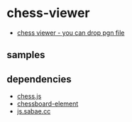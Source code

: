 # chess-viewer
 
- [chess viewer - you can drop pgn file](https://taisukef.github.io/chess-viewer)

## samples

## dependencies

- [chess.js](https://github.com/taisukef/chess.js/)
- [chessboard-element](https://github.com/taisukef/chessboard-element/)
- [js.sabae.cc](https://github.com/code4sabae/js/)
